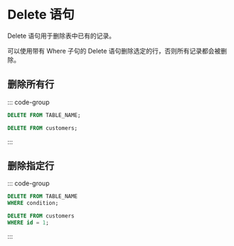 # Delete 语句

Delete 语句用于删除表中已有的记录。

可以使用带有 Where 子句的 Delete 语句删除选定的行，否则所有记录都会被删除。

## 删除所有行

::: code-group

```sql [语法]
DELETE FROM TABLE_NAME;
```

```sql [实例]
DELETE FROM customers;
```

:::

## 删除指定行

::: code-group

```sql [语法]
DELETE FROM TABLE_NAME
WHERE condition;
```

```sql [实例]
DELETE FROM customers
WHERE id = 1;
```

:::
